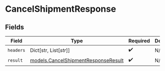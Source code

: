 # CancelShipmentResponse


## Fields

| Field                                                                            | Type                                                                             | Required                                                                         | Description                                                                      |
| -------------------------------------------------------------------------------- | -------------------------------------------------------------------------------- | -------------------------------------------------------------------------------- | -------------------------------------------------------------------------------- |
| `headers`                                                                        | Dict[str, List[*str*]]                                                           | :heavy_check_mark:                                                               | N/A                                                                              |
| `result`                                                                         | [models.CancelShipmentResponseResult](../models/cancelshipmentresponseresult.md) | :heavy_check_mark:                                                               | N/A                                                                              |